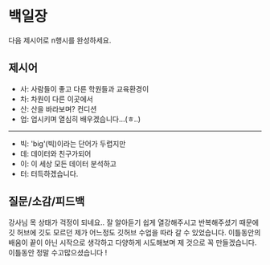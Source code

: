 # 백일장
다음 제시어로 n행시를 완성하세요.

## 제시어
- 사: 사람들이 좋고 다른 학원들과 교육환경이
- 차: 차원이 다른 이곳에서
- 산: 산을 바라보며?  컨디션
- 업: 업시키며 열심히 배우겠습니다...(ㅎ..)
---
- 빅: 'big'(빅)이라는 단어가 두렵지만
- 데: 데이터와 친구가되어
- 이: 이 세상 모든 데이터 분석하고
- 터: 터득하겠습니다.

## 질문/소감/피드백
강사님 목 상태가 걱정이 되네요.. 잘 알아듣기 쉽게 열강해주시고 반복해주셨기 때문에 깃 허브에 깃도 모르던 제가 어느정도 깃허브 수업을 따라 갈 수 있었습니다. 이틀동안의 배움이 끝이 아닌 시작으로 생각하고 다양하게 시도해보며 제 것으로 꼭 만들겠습니다. 이틀동안 정말 수고많으셨습니다 !
